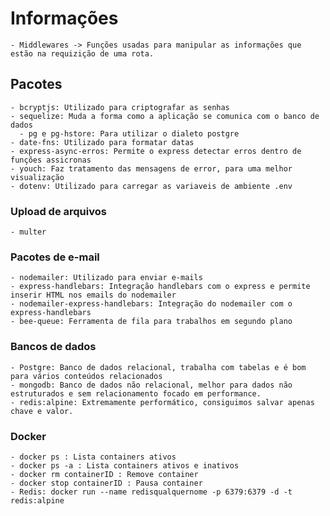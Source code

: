 # Informações

    - Middlewares -> Funções usadas para manipular as informações que estão na requizição de uma rota.

## Pacotes
    - bcryptjs: Utilizado para criptografar as senhas
    - sequelize: Muda a forma como a aplicação se comunica com o banco de dados
      - pg e pg-hstore: Para utilizar o dialeto postgre
    - date-fns: Utilizado para formatar datas
    - express-async-erros: Permite o express detectar erros dentro de funções assicronas
    - youch: Faz tratamento das mensagens de error, para uma melhor visualização
    - dotenv: Utilizado para carregar as variaveis de ambiente .env

### Upload de arquivos
    - multer

### Pacotes de e-mail
    - nodemailer: Utilizado para enviar e-mails
    - express-handlebars: Integração handlebars com o express e permite inserir HTML nos emails do nodemailer
    - nodemailer-express-handlebars: Integração do nodemailer com o express-handlebars
    - bee-queue: Ferramenta de fila para trabalhos em segundo plano

### Bancos de dados
    - Postgre: Banco de dados relacional, trabalha com tabelas e é bom para vários conteúdos relacionados
    - mongodb: Banco de dados não relacional, melhor para dados não estruturados e sem relacionamento focado em performance.
    - redis:alpine: Extremamente performático, consiguimos salvar apenas chave e valor.

### Docker
    - docker ps : Lista containers ativos
    - docker ps -a : Lista containers ativos e inativos
    - docker rm containerID : Remove container
    - docker stop containerID : Pausa container
    - Redis: docker run --name redisqualquernome -p 6379:6379 -d -t redis:alpine
